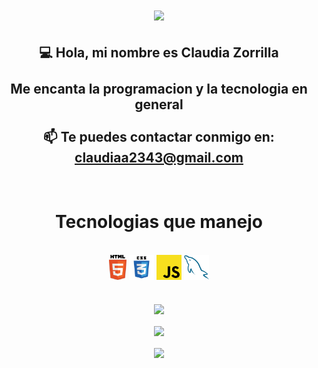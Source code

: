 <h1 align="center">
    <a href="https://git.io/typing-svg">
        <img src="https://readme-typing-svg.herokuapp.com?font=Poppins&size=30&duration=6000&color=2B5EFF&center=true&vCenter=true&width=600&lines=Sean+todos+bienvenidos+;Al+overview+de+Claudia+Zorrilla">
    </a>
</h1>

<h2 align="center">
   💻 Hola, mi nombre es Claudia Zorrilla
    <br>
    <br>
    Me encanta la programacion y la tecnologia en general
    <br>
    <br>
    📫 Te puedes contactar conmigo en: <a href="mailto: claudiaa2343@gmail.com">claudiaa2343@gmail.com</a>
</h2>
<br>

<h1 align="center">Tecnologias que manejo</h1>
<br>

<div align="center">
    <code><img title="HTML5" height="40" src="./images/html5.svg"></code>
    <code><img title="CSS" height="40" src="./images/css.svg"></code>
    <code><img title="JavaScript" height="40" src="./images/javascript.svg"></code>
    <code><img title="MYSQL" height="40" src="./images/mysql.svg"></code>
</div>
<br>
<br>

<div align="center">
    <a href="https://github.com/anuraghazra/github-readme-stats">
        <img align="center" width="90%" src="http://github-readme-streak-stats.herokuapp.com?user=ClaudiaZorrilla2343&show_icons=true&theme=holi-theme&icon_color=5FAAED&bg_color=030314&title_color=5FAAED&border_color=61dafb&hide_border=true">
    </a>
</div>
<br>

<div align="center">
    <img align="center" src="https://activity-graph.herokuapp.com/graph?username=ClaudiaZorrilla2343&theme=react-dark&bg_color=030314&color=5FAAED&hide_border=true" width="90%"/>
</div>
<br>

<div align="center">
    <a href="https://github.com/anuraghazra/github-readme-stats" title="Go to Source">
        <img align="center" width="90%" src="https://github-readme-stats.vercel.app/api?username=ClaudiaZorrilla2343&show_icons=true&theme=react&icon_color=5FAAED&bg_color=030314&title_color=5FAAED&border_color=61dafb&hide_border=true" />
    </a>
</div>
